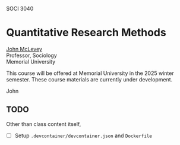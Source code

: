 SOCI 3040

# Quantitative Research Methods

[John McLevey](https://www.johnmclevey.com)<br>
Professor, Sociology<br>
Memorial University

This course will be offered at Memorial University in the 2025 winter semester. These course materials are currently under development.

John

## TODO

Other than class content itself,

- [ ] Setup `.devcontainer/devcontainer.json` and `Dockerfile`

